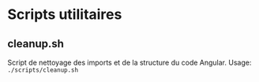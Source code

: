 # Scripts utilitaires

## cleanup.sh
Script de nettoyage des imports et de la structure du code Angular.
Usage: `./scripts/cleanup.sh`
